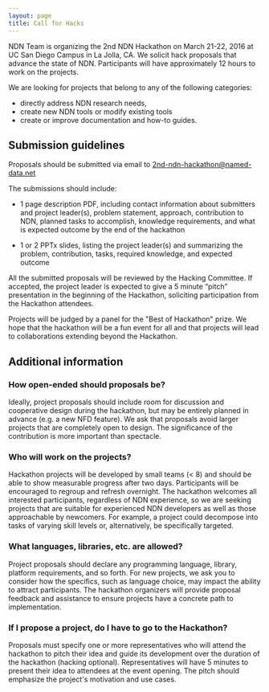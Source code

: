 ```yaml
---
layout: page
title: Call for Hacks
---
```

NDN Team is organizing the 2nd NDN Hackathon on March 21-22, 2016 at UC San Diego Campus in La Jolla, CA. We solicit hack proposals that advance the state of NDN. Participants will have approximately 12 hours to work on the projects.

We are looking for projects that belong to any of the following categories:

 - directly address NDN research needs,
 - create new NDN tools or modify existing tools
 - create or improve documentation and how-to guides.


## Submission guidelines

Proposals should be submitted via email to [2nd-ndn-hackathon@named-data.net](mailto:2nd-ndn-hackathon@named-data.net?subject=[2nd%20NDN%20Hackathon%20Submission])

The submissions should include:

- 1 page description PDF, including contact information about submitters and project leader(s), problem statement, approach, contribution to NDN, planned tasks to accomplish, knowledge requirements, and what is expected outcome by the end of the hackathon

- 1 or 2 PPTx slides, listing the project leader(s) and summarizing the problem, contribution, tasks, required knowledge, and expected outcome

All the submitted proposals will be reviewed by the Hacking Committee.  If accepted, the project leader is expected to give a 5 minute “pitch” presentation in the beginning of the Hackathon, soliciting participation from the Hackathon attendees.

Projects will be judged by a panel for the "Best of Hackathon" prize. We hope that the hackathon will be a fun event for all and that projects will lead to collaborations extending beyond the Hackathon.


## Additional information

### How open-ended should proposals be?

Ideally, project proposals should include room for discussion and cooperative design during the hackathon, but may be entirely planned in advance (e.g. a new NFD feature). We ask that proposals avoid larger projects that are completely open to design. The significance of the contribution is more important than spectacle.

### Who will work on the projects?

Hackathon projects will be developed by small teams (< 8) and should be able to show measurable progress after two days. Participants will be encouraged to regroup and refresh overnight. The hackathon welcomes all interested participants, regardless of NDN experience, so we are seeking projects that are suitable for experienced NDN developers as well as those approachable by newcomers. For example, a project could decompose into tasks of varying skill levels or, alternatively, be specifically targeted.

### What languages, libraries, etc. are allowed?

Project proposals should declare any programming language, library, platform requirements, and so forth. For new projects, we ask you to consider how the specifics, such as language choice, may impact the ability to attract participants. The hackathon organizers will provide
proposal feedback and assistance to ensure projects have a concrete path to implementation.

### If I propose a project, do I have to go to the Hackathon?

Proposals must specify one or more representatives who will attend the hackathon to pitch their idea and guide its development over the duration of the hackathon (hacking optional). Representatives will have 5 minutes to present their idea to attendees at the event opening. The pitch should emphasize the project's motivation and use cases.
